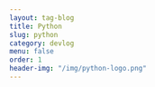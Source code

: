 ```yaml
---
layout: tag-blog
title: Python
slug: python
category: devlog
menu: false
order: 1
header-img: "/img/python-logo.png"
---
```


